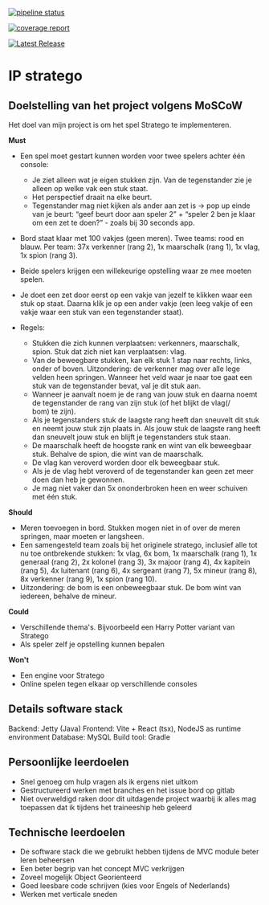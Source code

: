 [![pipeline status](https://git.sogyo.nl/lmanenschijn/ip-stratego/badges/main/pipeline.svg)](https://git.sogyo.nl/lmanenschijn/ip-stratego/-/commits/main)

[![coverage report](https://git.sogyo.nl/lmanenschijn/ip-stratego/badges/main/coverage.svg)](https://git.sogyo.nl/lmanenschijn/ip-stratego/-/commits/main)

[![Latest Release](https://git.sogyo.nl/lmanenschijn/ip-stratego/-/badges/release.svg)](https://git.sogyo.nl/lmanenschijn/ip-stratego/-/releases)


# IP stratego



## Doelstelling van het project volgens MoSCoW

Het doel van mijn project is om het spel Stratego te implementeren.

**Must**
- Een spel moet gestart kunnen worden voor twee spelers achter één console:
    - Je ziet alleen wat je eigen stukken zijn. Van de tegenstander zie je alleen op welke vak een stuk staat.
    - Het perspectief draait na elke beurt.  
    - Tegenstander mag niet kijken als ander aan zet is → pop up einde van je beurt: “geef beurt door aan speler 2” + “speler 2 ben je klaar om een zet te doen?” - zoals bij 30 seconds app.
- Bord staat klaar met 100 vakjes (geen meren). Twee teams: rood en blauw. Per team: 37x verkenner (rang 2), 1x maarschalk (rang 1), 1x vlag, 1x spion (rang 3). 
- Beide spelers krijgen een willekeurige opstelling waar ze mee moeten spelen.
- Je doet een zet door eerst op een vakje van jezelf te klikken waar een stuk op staat. Daarna klik je op een ander vakje (een leeg vakje of een vakje waar een stuk van een tegenstander staat).

- Regels:
    - Stukken die zich kunnen verplaatsen: verkenners, maarschalk, spion. Stuk dat zich niet kan verplaatsen: vlag.
    - Van de beweegbare stukken, kan elk stuk 1 stap naar rechts, links, onder of boven. Uitzondering: de verkenner mag over alle lege  
velden heen springen. Wanneer het veld waar je naar toe gaat een stuk van de tegenstander bevat, val je dit stuk aan.
    - Wanneer je aanvalt noem je de rang van jouw stuk en daarna noemt de tegenstander de rang van zijn stuk (of het blijkt de vlag(/   
bom) te zijn).
    - Als je tegenstanders stuk de laagste rang heeft dan sneuvelt dit stuk en neemt jouw stuk zijn plaats in. Als jouw stuk de laagste
rang heeft dan sneuvelt jouw stuk en blijft je tegenstanders stuk staan. 
    - De maarschalk heeft de hoogste rank en wint van elk beweegbaar stuk. Behalve de spion, die wint van de maarschalk.
    - De vlag kan veroverd worden door elk beweegbaar stuk.
    - Als je de vlag hebt veroverd of de tegenstander kan geen zet meer doen dan heb je gewonnen.
    - Je mag niet vaker dan 5x ononderbroken heen en weer schuiven met één stuk.

**Should**
- Meren toevoegen in bord. Stukken mogen niet in of over de meren springen, maar moeten er langsheen.
- Een samengesteld team zoals bij het originele stratego, inclusief alle tot nu toe ontbrekende stukken: 1x vlag, 6x bom, 1x maarschalk (rang 1), 1x generaal (rang 2), 2x kolonel (rang 3), 3x majoor (rang 4), 4x kapitein (rang 5), 4x luitenant (rang 6), 4x sergeant (rang 7), 5x mineur (rang 8), 8x verkenner (rang 9), 1x spion (rang 10).
- Uitzondering: de bom is een onbeweegbaar stuk. De bom wint van iedereen, behalve de mineur.
 

**Could**
- Verschillende thema's. Bijvoorbeeld een Harry Potter variant van Stratego
- Als speler zelf je opstelling kunnen bepalen

**Won't**
- Een engine voor Stratego
- Online spelen tegen elkaar op verschillende consoles

## Details software stack
Backend: Jetty (Java)
Frontend: Vite + React (tsx), NodeJS as runtime environment
Database: MySQL
Build tool: Gradle

## Persoonlijke leerdoelen
- Snel genoeg om hulp vragen als ik ergens niet uitkom
- Gestructureerd werken met branches en het issue bord op gitlab
- Niet overweldigd raken door dit uitdagende project waarbij ik alles mag toepassen dat ik tijdens het traineeship heb geleerd


## Technische leerdoelen
- De software stack die we gebruikt hebben tijdens de MVC module beter leren beheersen
- Een beter begrip van het concept MVC verkrijgen 
- Zoveel mogelijk Object Georienteerd
- Goed leesbare code schrijven (kies voor Engels of Nederlands)
- Werken met verticale sneden


